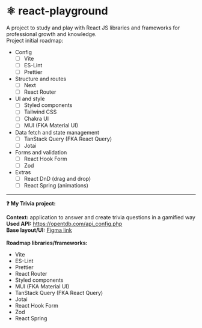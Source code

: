 # ⚛️ react-playground

A project to study and play with React JS libraries and frameworks for professional growth and knowledge.<br>
Project initial roadmap:

- Config
  - [ ] Vite
  - [ ] ES-Lint
  - [ ] Prettier
- Structure and routes
  - [ ] Next
  - [ ] React Router
- UI and style
  - [ ] Styled components
  - [ ] Tailwind CSS
  - [ ] Chakra UI
  - [ ] MUI (FKA Material UI)
- Data fetch and state management
  - [ ] TanStack Query (FKA React Query)
  - [ ] Jotai
- Forms and validation
  - [ ] React Hook Form
  - [ ] Zod
- Extras
  - [ ] React DnD (drag and drop)
  - [ ] React Spring (animations)

---

**:question: My Trivia project:**

**Context:** application to answer and create trivia questions in a gamified way<br>
**Used API:** https://opentdb.com/api_config.php<br>
**Base layout/UI:** [Figma link](https://www.figma.com/file/tropeJkxPdLftEnKXuvTgP/My-Trivia?type=design&t=wvuCwDbyJ7mw3Tfl-6)<br><br>
**Roadmap libraries/frameworks:**<br>

- Vite
- ES-Lint
- Prettier
- React Router
- Styled components
- MUI (FKA Material UI)
- TanStack Query (FKA React Query)
- Jotai
- React Hook Form
- Zod
- React Spring
